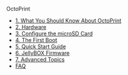 OctoPrint
<!-- - [![](../assets/home.svg)Home](/) -->
- [1. What You Should Know About OctoPrint](./)
- [2. Hardware](2_Hardware)
- [3. Configure the microSD Card](3_Configure_the_microSD_Card)
- [4. The First Boot](4_The_First_Boot)
- [5. Quick Start Guide](5_quick_start_guide)
- [6. JellyBOX Firmware](6_JellyBOX_Firmware)
- [7. Advanced Topics](7_advanced)
- [FAQ](FAQ)